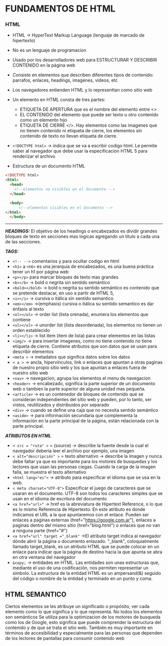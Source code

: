 # **FUNDAMENTOS DE HTML**

### **HTML**

- HTML -> HyperText Markup Language (lenguaje de marcado de hipertexto)

- No es un lenguaje de programacion

- Usado por los desarrolladores web para ESTRUCTURAR Y DESCRIBIR CONTENIDO en la página web

- Consiste en elementos que describen diferentes tipos de contenido: parrafos, enlaces, headings, imagenes, videos, etc

- Los navegadores entienden HTML y lo representtan como sitio web

- Un elemento en HTML consta de tres partes:

  - ETIQUETA DE APERTURA que es el nombre del elemento entre <>
  - EL CONTENIDO del elemento que puede ser texto u otro contenido como un elemento hijo
  - ETIQUETA DE CIERRE </>. Hay elementos como las imagenes que no tienen contenido ni etiqueta de cierre, los elementos sin contenido de texto no llevan etiqueta de cierre.

- `<!DOCTYPE html>` -> indica que se va a escribir codigo html. Le permite saber al navegador que debe usar la especificacion HTML 5 para renderizar el archivo

- Estructura de un documento HTML

```html
<!DOCTYPE html>
<html>
  <head>
    <!--elementos no visibles en el documento -->
  </head>

  <body>
      <!--elementos visibles en el documento -->
</html>
  </body>
```

---

_**HEADINGS:**_ El objetivo de los headings o encabezados es dividir grandes bloques de texto en secciones mas logicas agregando un titulo a cada una de las secciones.

**_TAGS:_**

- `<!-- -->` comentarios y para ocultar codigo en html
- `<h1>` a `<h6>` es una jerarquia de encabezados, es una buena práctica tener un h1 por página web
- `<p></p>` para marcar bloques de texto mas grandes
- `<b></b>` -> bold o negrita sin sentido semántico
- `<bold></bold>` -> bold o negrita su sentido semántico es contenido que se pretende destacar, en uso a partir de HTML 5,
- `<i></i>` -> cursiva o itálica sin sentido semantico
- `<em></em>` ->(emphasis) cursiva o itálica su sentido semantico es dar énfasis al texto
- `<ol></ol>` -> order list (lista orenada), enumera los elementos que contiene
- `<ul></ul>` -> unorder list (lista desordenada), los elementos no tienen un orden establecido
- `<li></li>` -> list item (item de lista) para crear elementos en las listas
- `<img/>` -> para insertar imagenes, como no tiene contenido no tiene etiqueta de cierre. Contiene atributos que son datos que se usan para describir elementos
- `<meta >` -> metadatos que significa datos sobre los datos
- `< a >` -> ancla, hipervínculos, link o enlaces que apuntan a otras paginas de nuestro propio sitio web y los que apuntan a enlaces fuera de nuestro sitio web
- `<nav>` -> navegacion, agrupa los elementos el menu de navegacion
- `<header>` -> encabezado, significa la parte superior de un documento web o tambien la parte superior de alguna unidad mas pequeña.
- `<article>` -> es un contenedor de bloques de contenido que se consideran independientes del sitio web y pueden, por lo tanto, ser vistos, reutilizados y distribuidos por separado
- `<div>` -> cuando se define una caja que no necesita sentido semántico
- `<aside>` -> para información secundaria que complementa la información en la parte principal de la página, están relacionada con la parte principal.

**_ATRIBUTOS EN HTML_**

- `< src = "ruta" >` = (source) -> describe la fuente desde la cual el navegador deberia leer el archivo por ejemplo, una imagen
- `< alt="descripción" >` = texto alternativo -> describe la imagen y nunca debe faltar ya que es importante para los motores de busquedas y los lectores que usan las personas ciegas. Cuando la carga de la imagen falla, se muestra el texto alternativo
- `<html lang="es">` -> atributo para especificar el idioma que se usa en la web.
- `< meta charset="UTF-8">` Especificar el juego de caracteres que se usaran en el documento. UTF-8 son todos los caracteres simples que se usan en el idioma de escritura del documento
- `<a href="url>"` -> href es la abreviatura de Hipertext Reference, o lo que es lo mismo Referencia de Hipertexto. En este atributo es donde indicamos el URL a la que apuntaremos con el enlace. Pueden ser enlaces a paginas externas (href="https://google.com.ar"), enlaces a paginas dentro del mismo sitio (href="blog.html") o enlaces que no van a ninguna parte (href="#")
- `<a href="url" target ="_blank"` ->El atributo target indica al navegador dónde abrir la página o documento enlazado. "\_blank", coloquialmente llamado target_blank, es un atributo HTML que se puede colocar en un enlace para indicar que la página de destino hacia la que apunta se abra en otra ventana del navegador
- `&copy;` -> entidades en HTML. Las entidades son unas estructuras que, mediante el uso de una codificación, nos permiten representar un símbolo. La estructura de la entidad HTML es un ampersand(&) seguido del código o nombre de la entidad y terminado en un punto y coma.

## **HTML SEMANTICO**

Ciertos elementos se les atribuye un significado o propósito, ver cada elemento como lo que significa y lo que representa. No todos los elementos son semánticos
Se utiliza para la optimizacion de los motores de busqueda como los de Google, esto significa que puede comprender la estructura del contenido y de que se trata el sitio web. También es muy importante en términos de accesibilidad y especialmente para las personas que dependen de los lectores de pantallas para consumir contenido web
